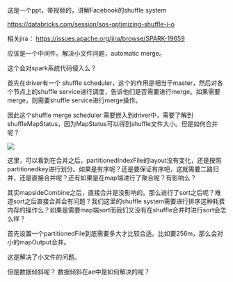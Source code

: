  这是一个ppt，带视频的，讲解Facebook的shuffle system

https://databricks.com/session/sos-optimizing-shuffle-i-o

相关jira： https://issues.apache.org/jira/browse/SPARK-19659

应该是一个中间件。解决小文件问题，automatic merge。



这个会对spark系统代码侵入么？

首先在driver有一个 shuffle scheduler，这个的作用是相当于master，然后对各个节点上的shuffle service进行调度，告诉他们是否需要进行merge。如果需要merge，则需要shuffle service进行merge操作。



因此这个shuffle merge scheduler 需要嵌入到driver中，需要了解到shuffleMapStatus，因为MapStatus可以得到shuffle文件大小。但是如何合并呢？

![](../../imgs/plan/plan-shufflesystem.png)

这里，可以看到在合并之后，partitionedIndexFile的layout没有变化，还是按照partitionedkey进行划分。如果是有序呢？还是要保证有序吧，这就需要二路归并，还是直接合并呢？还有如果是在map端进行了聚合呢？有影响么？

其实mapsideCombine之后，直接合并是没影响的。那么进行了sort之后呢？难道sort之后直接合并会有问题？我们这里的shuffle system需要进行排序这种耗费内存的操作么？如果是需要map端sort而我们又没有在shuffle合并时进行sort会怎么样？

首先设置一个partitionedFile到底需要多大才比较合适。比如要256m，那么会对小的mapOutput合并。

这是解决了小文件的问题。

但是数据倾斜呢？  数据倾斜在ae中是如何解决的呢？



